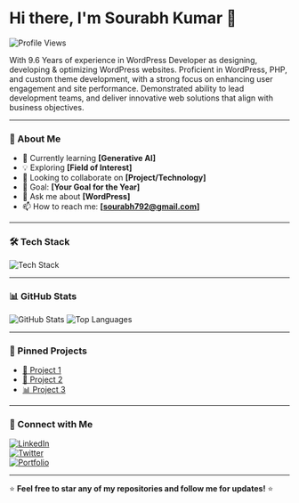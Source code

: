# Hi there, I'm Sourabh Kumar 👋

![Profile Views](https://github.com/sourabhdev/sourabh792/)

With 9.6 Years of experience in WordPress Developer as designing, developing & optimizing WordPress websites. Proficient in WordPress, PHP, and custom theme development, with a strong focus on enhancing user engagement and site performance. Demonstrated ability to lead development teams, and deliver innovative web solutions that align with business objectives.

---

### 🚀 About Me
- 🌱 Currently learning **[Generative AI]**
- 💡 Exploring **[Field of Interest]**
- 👯 Looking to collaborate on **[Project/Technology]**
- 🎯 Goal: **[Your Goal for the Year]**
- 💬 Ask me about **[WordPress]**
- 📫 How to reach me: **[sourabh792@gmail.com]**

---

### 🛠️ Tech Stack
![Tech Stack](https://skillicons.dev/icons?i=html,css,wordpress,js,bootstrap,php,py,react,mysql,ps,ai,figma,cloudflare,python)

---

### 📊 GitHub Stats
![GitHub Stats](https://github-readme-stats.vercel.app/api?username=yourusername&show_icons=true&theme=dark)
![Top Languages](https://github-readme-stats.vercel.app/api/top-langs/?username=yourusername&layout=compact&theme=dark)

---

### 📌 Pinned Projects
- [🚀 Project 1](https://github.com/yourusername/project1)
- [🔧 Project 2](https://github.com/yourusername/project2)
- [📊 Project 3](https://github.com/yourusername/project3)

---

### 🔗 Connect with Me
[![LinkedIn](https://img.shields.io/badge/LinkedIn-Connect-blue?style=for-the-badge&logo=linkedin)](https://linkedin.com/in/yourprofile)  
[![Twitter](https://img.shields.io/badge/Twitter-Follow-blue?style=for-the-badge&logo=twitter)](https://twitter.com/yourprofile)  
[![Portfolio](https://img.shields.io/badge/Portfolio-Visit-brightgreen?style=for-the-badge)](https://yourportfolio.com)

---

⭐ **Feel free to star any of my repositories and follow me for updates!** ⭐
